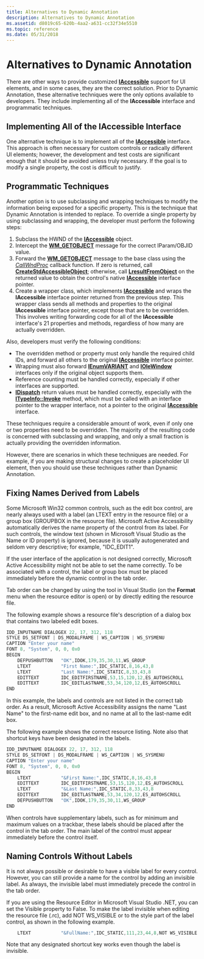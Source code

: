 ```yaml
---
title: Alternatives to Dynamic Annotation
description: Alternatives to Dynamic Annotation
ms.assetid: d8019c65-620b-4aa2-a631-cc32f34e5510
ms.topic: reference
ms.date: 05/31/2018
---
```


# Alternatives to Dynamic Annotation

There are other ways to provide customized [**IAccessible**](/windows/desktop/api/oleacc/nn-oleacc-iaccessible) support for UI elements, and in some cases, they are the correct solution. Prior to Dynamic Annotation, these alternative techniques were the only options available to developers. They include implementing all of the **IAccessible** interface and programmatic techniques.

## Implementing All of the IAccessible Interface

One alternative technique is to implement all of the [**IAccessible**](/windows/desktop/api/oleacc/nn-oleacc-iaccessible) interface. This approach is often necessary for custom controls or radically different UI elements; however, the development and test costs are significant enough that it should be avoided unless truly necessary. If the goal is to modify a single property, the cost is difficult to justify.

## Programmatic Techniques

Another option is to use subclassing and wrapping techniques to modify the information being exposed for a specific property. This is the technique that Dynamic Annotation is intended to replace. To override a single property by using subclassing and wrapping, the developer must perform the following steps:

1.  Subclass the HWND of the [**IAccessible**](/windows/desktop/api/oleacc/nn-oleacc-iaccessible) object.
2.  Intercept the [**WM\_GETOBJECT**](wm-getobject.md) message for the correct IParam/OBJID value.
3.  Forward the [**WM\_GETOBJECT**](wm-getobject.md) message to the base class using the [*CallWndProc*](../winmsg/callwndproc.md) callback function. If zero is returned, call [**CreateStdAccessibleObject**](/windows/desktop/api/Oleacc/nf-oleacc-createstdaccessibleobject); otherwise, call [**LresultFromObject**](/windows/desktop/api/Oleacc/nf-oleacc-lresultfromobject) on the returned value to obtain the control's native [**IAccessible**](/windows/desktop/api/oleacc/nn-oleacc-iaccessible) interface pointer.
4.  Create a wrapper class, which implements [**IAccessible**](/windows/desktop/api/oleacc/nn-oleacc-iaccessible) and wraps the **IAccessible** interface pointer returned from the previous step. This wrapper class sends all methods and properties to the original **IAccessible** interface pointer, except those that are to be overridden. This involves writing forwarding code for all of the **IAccessible** interface's 21 properties and methods, regardless of how many are actually overridden.

Also, developers must verify the following conditions:

-   The overridden method or property must only handle the required child IDs, and forward all others to the original [**IAccessible**](/windows/desktop/api/oleacc/nn-oleacc-iaccessible) interface pointer.
-   Wrapping must also forward [**IEnumVARIANT**](/previous-versions/windows/desktop/api/oaidl/nn-oaidl-ienumvariant) and [**IOleWindow**](/windows/desktop/api/oleidl/nn-oleidl-iolewindow) interfaces only if the original object supports them.
-   Reference counting must be handled correctly, especially if other interfaces are supported.
-   [**IDispatch**](idispatch-interface.md) return values must be handled correctly, especially with the [**ITypeInfo::Invoke**](/previous-versions/windows/desktop/api/oaidl/nf-oaidl-itypeinfo-invoke) method, which must be called with an interface pointer to the wrapper interface, not a pointer to the original [**IAccessible**](/windows/desktop/api/oleacc/nn-oleacc-iaccessible) interface.

These techniques require a considerable amount of work, even if only one or two properties need to be overridden. The majority of the resulting code is concerned with subclassing and wrapping, and only a small fraction is actually providing the overridden information.

However, there are scenarios in which these techniques are needed. For example, if you are making structural changes to create a placeholder UI element, then you should use these techniques rather than Dynamic Annotation.

## Fixing Names Derived from Labels

Some Microsoft Win32 common controls, such as the edit box control, are nearly always used with a label (an LTEXT entry in the resource file) or a group box (GROUPBOX in the resource file). Microsoft Active Accessibility automatically derives the name property of the control from its label. For such controls, the window text (shown in Microsoft Visual Studio as the Name or ID property) is ignored, because it is usually autogenerated and seldom very descriptive; for example, "IDC\_EDIT1".

If the user interface of the application is not designed correctly, Microsoft Active Accessibility might not be able to set the name correctly. To be associated with a control, the label or group box must be placed immediately before the dynamic control in the tab order.

Tab order can be changed by using the tool in Visual Studio (on the **Format** menu when the resource editor is open) or by directly editing the resource file.

The following example shows a resource file's description of a dialog box that contains two labeled edit boxes.


```C++
IDD_INPUTNAME DIALOGEX 22, 17, 312, 118
STYLE DS_SETFONT | DS_MODALFRAME | WS_CAPTION | WS_SYSMENU
CAPTION "Enter your name"
FONT 8, "System", 0, 0, 0x0
BEGIN
    DEFPUSHBUTTON   "OK",IDOK,179,35,30,11,WS_GROUP
    LTEXT           "First Name:",IDC_STATIC,8,16,43,8
    LTEXT           "Last Name:",IDC_STATIC,8,33,43,8
    EDITTEXT        IDC_EDITFIRSTNAME,53,15,120,12,ES_AUTOHSCROLL
    EDITTEXT        IDC_EDITLASTNAME,53,34,120,12,ES_AUTOHSCROLL
END
```



In this example, the labels and controls are not listed in the correct tab order. As a result, Microsoft Active Accessibility assigns the name "Last Name" to the first-name edit box, and no name at all to the last-name edit box.

The following example shows the correct resource listing. Note also that shortcut keys have been designated in the labels.


```C++
IDD_INPUTNAME DIALOGEX 22, 17, 312, 118
STYLE DS_SETFONT | DS_MODALFRAME | WS_CAPTION | WS_SYSMENU
CAPTION "Enter your name"
FONT 8, "System", 0, 0, 0x0
BEGIN
    LTEXT           "&First Name:",IDC_STATIC,8,16,43,8
    EDITTEXT        IDC_EDITFIRSTNAME,53,15,120,12,ES_AUTOHSCROLL
    LTEXT           "&Last Name:",IDC_STATIC,8,33,43,8
    EDITTEXT        IDC_EDITLASTNAME,53,34,120,12,ES_AUTOHSCROLL
    DEFPUSHBUTTON   "OK",IDOK,179,35,30,11,WS_GROUP
END
```



When controls have supplementary labels, such as for minimum and maximum values on a trackbar, these labels should be placed after the control in the tab order. The main label of the control must appear immediately before the control itself.

## Naming Controls Without Labels

It is not always possible or desirable to have a visible label for every control. However, you can still provide a name for the control by adding an invisible label. As always, the invisible label must immediately precede the control in the tab order.

If you are using the Resource Editor in Microsoft Visual Studio .NET, you can set the Visible property to False. To make the label invisible when editing the resource file (.rc), add NOT WS\_VISIBLE or to the style part of the label control, as shown in the following example.


```C++
    LTEXT           "&FullName:",IDC_STATIC,111,23,44,8,NOT WS_VISIBLE
```



Note that any designated shortcut key works even though the label is invisible.

 

 
